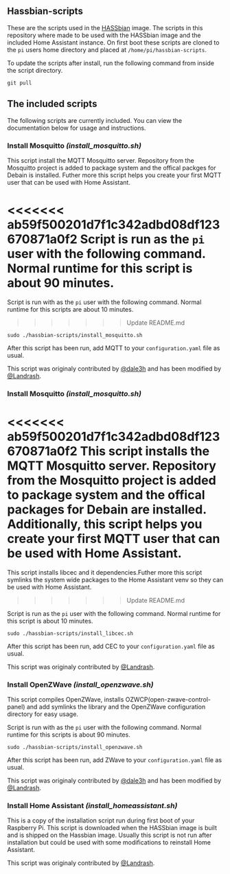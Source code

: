 ## Hassbian-scripts

These are the scripts used in the [HASSbian](https://github.com/home-assistant/pi-gen) image.
The scripts in this repository where made to be used with the HASSbian image and the included Home Assistant instance.
On first boot these scripts are cloned to the `pi` users home directory and placed at `/home/pi/hassbian-scripts`.

To update the scripts after install, run the following command from inside the script directory.
``` shell
git pull
```

## The included scripts
The following scripts are currently included.  You can view the documentation below for usage and instructions.

### Install Mosquitto *(install_mosquitto.sh)*
This script install the MQTT Mosquitto server. Repository from the Mosquitto project is added to package system and the offical packges for Debain is installed.
Futher more this script helps you create your first MQTT user that can be used with Home Assistant.

<<<<<<< ab59f500201d7f1c342adbd08df123670871a0f2
Script is run as the `pi` user with the following command. Normal runtime for this script is about 90 minutes.
=======
Script is run with as the `pi` user with the following command. Normal runtime for this scripts are about 10 minutes.
>>>>>>> Update README.md
```
sudo ./hassbian-scripts/install_mosquitto.sh
```
After this script has been run, add MQTT to your `configuration.yaml` file as usual.

This script was originaly contributed by [@dale3h](https://github.com/dale3h) and has been modified by [@Landrash](https://github.com/Landrash).

### Install Mosquitto *(install_mosquitto.sh)*
<<<<<<< ab59f500201d7f1c342adbd08df123670871a0f2
This script installs the MQTT Mosquitto server. Repository from the Mosquitto project is added to package system and the offical packages for Debain are installed.
Additionally, this script helps you create your first MQTT user that can be used with Home Assistant.
=======
This script installs libcec and it dependencies.Futher more this script symlinks the system wide packages to the Home Assistant venv so they can be used with Home Assistant.
>>>>>>> Update README.md

Script is run as the `pi` user with the following command. Normal runtime for this script is about 10 minutes.
```
sudo ./hassbian-scripts/install_libcec.sh
```
After this script has been run, add CEC to your `configuration.yaml` file as usual.

This script was originaly contributed by [@Landrash](https://github.com/Landrash).

### Install OpenZWave *(install_openzwave.sh)*
This script compiles OpenZWave, installs OZWCP(open-zwave-control-panel) and add symlinks the library and the OpenZWave configuration directory for easy usage.

Script is run with as the `pi` user with the following command. Normal runtime for this scripts is about 90 minutes.
```
sudo ./hassbian-scripts/install_openzwave.sh
```
After this script has been run, add ZWave to your `configuration.yaml` file as usual.

This script was originaly contributed by [@dale3h](https://github.com/dale3h) and has been modified by [@Landrash](https://github.com/Landrash).

### Install Home Assistant *(install_homeassistant.sh)*
This is a copy of the installation script run during first boot of your Raspberry Pi.
This script is downloaded when the HASSbian image is built and is shipped on the Hassbian image.
Usually this script is not run after installation but could be used with some modifications to reinstall Home Assistant.

This script was originaly contributed by [@Landrash](https://github.com/landrash).
